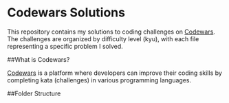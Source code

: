 # Codewars Solutions

This repository contains my solutions to coding challenges on [Codewars](https://www.codewars.com/). The challenges are organized by difficulty level (kyu), with each file representing a specific problem I solved.

##What is Codewars?

[Codewars](https://www.codewars.com/) is a platform where developers can improve their coding skills by completing kata (challenges) in various programming languages.

##Folder Structure
